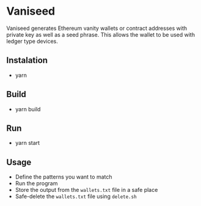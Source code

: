 # Vaniseed

Vaniseed generates Ethereum vanity wallets or contract addresses with private key as well as a seed phrase.
This allows the wallet to be used with ledger type devices.

## Instalation

- yarn

## Build

- yarn build

## Run

- yarn start

## Usage

- Define the patterns you want to match
- Run the program
- Store the output from the `wallets.txt` file in a safe place
- Safe-delete the `wallets.txt` file using `delete.sh`
